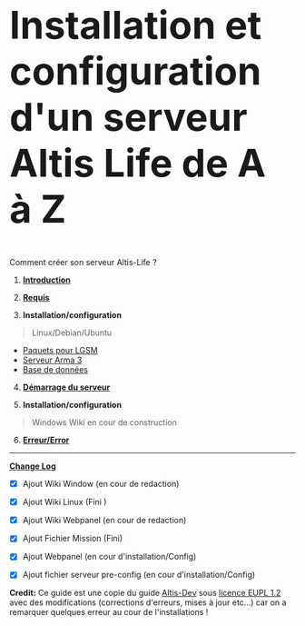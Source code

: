 <h1 style="font-size: 4.8em">Installation et configuration d'un serveur Altis Life de A à Z</h1>
<p>Comment créer son serveur Altis-Life ?</p>


1. **[Introduction](https://github.com/KazeroG/Arma-3/wiki)**
2. **[Requis](https://github.com/KazeroG/Arma-3/wiki/Requis)**

3. **Installation/configuration**
> Linux/Debian/Ubuntu
* [Paquets pour LGSM](https://github.com/KazeroG/Arma-3/wiki/Installation-des-paquets-pour-LGSM)
* [Serveur Arma 3](https://github.com/KazeroG/Arma-3/wiki/Installation-du-Serveur-Arma-3)
* [Base de données](https://github.com/KazeroG/Arma-3/wiki/Installation-et-configuration-de-la-base-de-donn%C3%A9es)
4. **[Démarrage du serveur](https://github.com/KazeroG/Arma-3/wiki/D%C3%A9marrage-du-serveur)**


5. **Installation/configuration**
> Windows
> Wiki en cour de construction


6. **[Erreur/Error](https://github.com/KazeroG/Arma-3/wiki/Erreur---Error)**
***

**[Change Log](https://github.com/KazeroG/Arma-3/wiki/Change-Log-Wiki)**
- [x] Ajout Wiki Window (en cour de redaction)
- [x] Ajout Wiki Linux (Fini )
- [x] Ajout Wiki Webpanel (en cour de redaction)
- [x] Ajout Fichier Mission (Fini)
- [x] Ajout Webpanel (en cour d'installation/Config)
- [x] Ajout fichier serveur pre-config (en cour d'installation/Config)


**Credit:** Ce guide est une copie du guide [Altis-Dev](https://wiki.altisdev.com/books/installation-et-configuration-dun-serveur-altis-life-de-a-%C3%A0-z) sous [licence EUPL 1.2](https://github.com/KazeroG/Arma-3/blob/master/Licence%20EUPL%201.2) avec des modifications  (corrections d'erreurs, mises à jour etc...) car on a remarquer quelques erreur au cour de l'installations ! 
